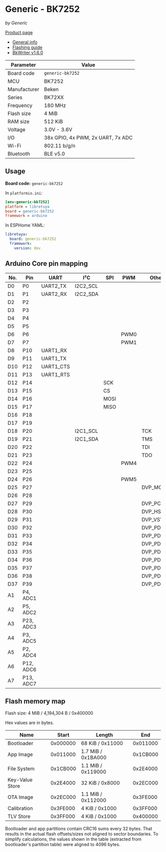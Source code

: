 # Generic - BK7252

*by Generic*

[Product page](https://kuba2k2.github.io/libretuya/boards/generic-bk7252/)

- [General info](../../docs/platform/beken-72xx/README.md)
- [Flashing guide](../../docs/platform/beken-72xx/flashing.md)
- [BkWriter v1.6.0](https://images.tuyacn.com/smart/bk_writer1.60/bk_writer1.60.exe)

Parameter    | Value
-------------|----------------------------------
Board code   | `generic-bk7252`
MCU          | BK7252
Manufacturer | Beken
Series       | BK72XX
Frequency    | 180 MHz
Flash size   | 4 MiB
RAM size     | 512 KiB
Voltage      | 3.0V - 3.6V
I/O          | 38x GPIO, 4x PWM, 2x UART, 7x ADC
Wi-Fi        | 802.11 b/g/n
Bluetooth    | BLE v5.0

## Usage

**Board code:** `generic-bk7252`

In `platformio.ini`:

```ini
[env:generic-bk7252]
platform = libretuya
board = generic-bk7252
framework = arduino
```

In ESPHome YAML:

```yaml
libretuya:
  board: generic-bk7252
  framework:
    version: dev
```

## Arduino Core pin mapping

No. | Pin       | UART      | I²C      | SPI  | PWM  | Other
----|-----------|-----------|----------|------|------|----------
D0  | P0        | UART2_TX  | I2C2_SCL |      |      |
D1  | P1        | UART2_RX  | I2C2_SDA |      |      |
D2  | P2        |           |          |      |      |
D3  | P3        |           |          |      |      |
D4  | P4        |           |          |      |      |
D5  | P5        |           |          |      |      |
D6  | P6        |           |          |      | PWM0 |
D7  | P7        |           |          |      | PWM1 |
D8  | P10       | UART1_RX  |          |      |      |
D9  | P11       | UART1_TX  |          |      |      |
D10 | P12       | UART1_CTS |          |      |      |
D11 | P13       | UART1_RTS |          |      |      |
D12 | P14       |           |          | SCK  |      |
D13 | P15       |           |          | CS   |      |
D14 | P16       |           |          | MOSI |      |
D15 | P17       |           |          | MISO |      |
D16 | P18       |           |          |      |      |
D17 | P19       |           |          |      |      |
D18 | P20       |           | I2C1_SCL |      |      | TCK
D19 | P21       |           | I2C1_SDA |      |      | TMS
D20 | P22       |           |          |      |      | TDI
D21 | P23       |           |          |      |      | TDO
D22 | P24       |           |          |      | PWM4 |
D23 | P25       |           |          |      |      |
D24 | P26       |           |          |      | PWM5 |
D25 | P27       |           |          |      |      | DVP_MCLK
D26 | P28       |           |          |      |      |
D27 | P29       |           |          |      |      | DVP_PCLK
D28 | P30       |           |          |      |      | DVP_HSYNC
D29 | P31       |           |          |      |      | DVP_VSYNC
D30 | P32       |           |          |      |      | DVP_PD0
D31 | P33       |           |          |      |      | DVP_PD1
D32 | P34       |           |          |      |      | DVP_PD2
D33 | P35       |           |          |      |      | DVP_PD3
D34 | P36       |           |          |      |      | DVP_PD4
D35 | P37       |           |          |      |      | DVP_PD5
D36 | P38       |           |          |      |      | DVP_PD6
D37 | P39       |           |          |      |      | DVP_PD7
A1  | P4, ADC1  |           |          |      |      |
A2  | P5, ADC2  |           |          |      |      |
A3  | P23, ADC3 |           |          |      |      |
A4  | P3, ADC5  |           |          |      |      |
A5  | P2, ADC4  |           |          |      |      |
A6  | P12, ADC6 |           |          |      |      |
A7  | P13, ADC7 |           |          |      |      |

## Flash memory map

Flash size: 4 MiB / 4,194,304 B / 0x400000

Hex values are in bytes.

Name            | Start    | Length             | End
----------------|----------|--------------------|---------
Bootloader      | 0x000000 | 68 KiB / 0x11000   | 0x011000
App Image       | 0x011000 | 1.7 MiB / 0x1BA000 | 0x1CB000
File System     | 0x1CB000 | 1.1 MiB / 0x119000 | 0x2E4000
Key-Value Store | 0x2E4000 | 32 KiB / 0x8000    | 0x2EC000
OTA Image       | 0x2EC000 | 1.1 MiB / 0x112000 | 0x3FE000
Calibration     | 0x3FE000 | 4 KiB / 0x1000     | 0x3FF000
TLV Store       | 0x3FF000 | 4 KiB / 0x1000     | 0x400000

Bootloader and app partitions contain CRC16 sums every 32 bytes. That results in the actual flash offsets/sizes not aligned to sector boundaries. To simplify calculations, the values shown in the table (extracted from bootloader's partition table) were aligned to 4096 bytes.
